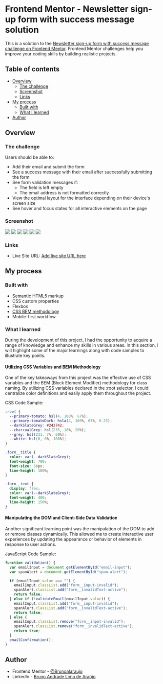 # Frontend Mentor - Newsletter sign-up form with success message solution

This is a solution to the [Newsletter sign-up form with success message challenge on Frontend Mentor](https://www.frontendmentor.io/challenges/newsletter-signup-form-with-success-message-3FC1AZbNrv). Frontend Mentor challenges help you improve your coding skills by building realistic projects. 

## Table of contents

- [Overview](#overview)
  - [The challenge](#the-challenge)
  - [Screenshot](#screenshot)
  - [Links](#links)
- [My process](#my-process)
  - [Built with](#built-with)
  - [What I learned](#what-i-learned)
- [Author](#author)

## Overview

### The challenge

Users should be able to:

- Add their email and submit the form
- See a success message with their email after successfully submitting the form
- See form validation messages if:
  - The field is left empty
  - The email address is not formatted correctly
- View the optimal layout for the interface depending on their device's screen size
- See hover and focus states for all interactive elements on the page

### Screenshot

![](./src/design/screenshot_1.png)
![](./src/design/screenshot_2.png)
![](./src/design/screenshot_3.png)
![](./src/design/screenshot_4.png)
![](./src/design/screenshot_5.png)
![](./src/design/screenshot_6.png)

### Links

- Live Site URL: [Add live site URL here](https://newsletter-sign-up-bay.vercel.app/)

## My process

### Built with

- Semantic HTML5 markup
- CSS custom properties
- Flexbox
- [CSS BEM methodology](https://en.bem.info/methodology/quick-start/)
- Mobile-first workflow

### What I learned

During the development of this project, I had the opportunity to acquire a range of knowledge and enhance my skills in various areas. In this section, I will highlight some of the major learnings along with code samples to illustrate key points.

#### Utilizing CSS Variables and BEM Methodology

One of the key takeaways from this project was the effective use of CSS variables and the BEM (Block Element Modifier) methodology for class naming. By utilizing CSS variables declared in the :root selector, I could centralize color definitions and easily apply them throughout the project.

CSS Code Sample:

```css
:root {
  --primary-tomato: hsl(4, 100%, 67%);
  --primary-tomatoDark: hsla(4, 100%, 67%, 0.25);
  --darkSlateGrey: #242742;
  --charcoalGrey: hsl(235, 18%, 26%);
  --grey: hsl(231, 7%, 60%);
  --white: hsl(0, 0%, 100%);
}

.form__title {
  color: var(--darkSlateGrey);
  font-weight: 700;
  font-size: 56px;
  line-height: 100%;
}

.form__text {
  display: flex;
  color: var(--darkSlateGrey);
  font-weight: 400;
  line-height: 150%;
}
```

#### Manipulating the DOM and Client-Side Data Validation

Another significant learning point was the manipulation of the DOM to add or remove classes dynamically. This allowed me to create interactive user experiences by updating the appearance or behavior of elements in response to user actions.

JavaScript Code Sample:

```js
function validation() {
  var emailInput = document.getElementById("email-input");
  var spanAlert = document.getElementById("spam-alert");

  if (emailInput.value === "") {
    emailInput.classList.add("form__input-invalid");
    spanAlert.classList.add("form__invalidText-active");
    return false;
  } else if (!validateEmail(emailInput.value)) {
    emailInput.classList.add("form__input-invalid");
    spanAlert.classList.add("form__invalidText-active");
    return false;
  } else {
    emailInput.classList.remove("form__input-invalid");
    spanAlert.classList.remove("form__invalidText-active");
    return true;
  }
  emailConfirmation();
}
```

## Author

- Frontend Mentor - [@Brunoalaraujo](https://www.frontendmentor.io/profile/Brunoalaraujo)
- LinkedIn - [Bruno Andrade Lima de Araújo](https://www.linkedin.com/in/brunoandradel-a-dev)
